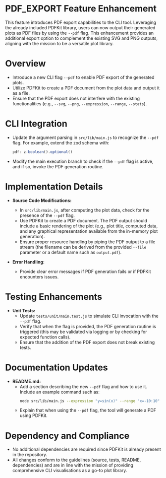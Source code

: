 # PDF_EXPORT Feature Enhancement

This feature introduces PDF export capabilities to the CLI tool. Leveraging the already included PDFKit library, users can now output their generated plots as PDF files by using the `--pdf` flag. This enhancement provides an additional export option to complement the existing SVG and PNG outputs, aligning with the mission to be a versatile plot library.

# Overview

- Introduce a new CLI flag `--pdf` to enable PDF export of the generated plots.
- Utilize PDFKit to create a PDF document from the plot data and output it as a file.
- Ensure that the PDF export does not interfere with the existing functionalities (e.g., `--svg`, `--png`, `--expression`, `--range`, `--stats`).

# CLI Integration

- Update the argument parsing in `src/lib/main.js` to recognize the `--pdf` flag. For example, extend the zod schema with:

  ```js
  pdf: z.boolean().optional()
  ```

- Modify the main execution branch to check if the `--pdf` flag is active, and if so, invoke the PDF generation routine.

# Implementation Details

- **Source Code Modifications:**
  - In `src/lib/main.js`, after computing the plot data, check for the presence of the `--pdf` flag.
  - Use PDFKit to create a PDF document. The PDF output should include a basic rendering of the plot (e.g., plot title, computed data, and any graphical representation available from the in-memory plot generation).
  - Ensure proper resource handling by piping the PDF output to a file stream (the filename can be derived from the provided `--file` parameter or a default name such as `output.pdf`).

- **Error Handling:**
  - Provide clear error messages if PDF generation fails or if PDFKit encounters issues.

# Testing Enhancements

- **Unit Tests:**
  - Update `tests/unit/main.test.js` to simulate CLI invocation with the `--pdf` flag.
  - Verify that when the flag is provided, the PDF generation routine is triggered (this may be validated via logging or by checking for expected function calls).
  - Ensure that the addition of the PDF export does not break existing tests.

# Documentation Updates

- **README.md:**
  - Add a section describing the new `--pdf` flag and how to use it. Include an example command such as:
    ```sh
    node src/lib/main.js --expression "y=sin(x)" --range "x=-10:10" --pdf --file output.pdf
    ```
  - Explain that when using the `--pdf` flag, the tool will generate a PDF using PDFKit.

# Dependency and Compliance

- No additional dependencies are required since PDFKit is already present in the repository.
- All changes conform to the guidelines (source, tests, README, dependencies) and are in line with the mission of providing comprehensive CLI visualisations as a go-to plot library.

